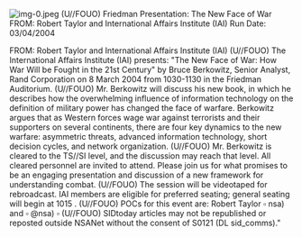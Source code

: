 ![img-0.jpeg](img-0.jpeg)
(U//FOUO) Friedman Presentation: The New Face of War
FROM: Robert Taylor and
International Affairs Institute (IAI)
Run Date: 03/04/2004

FROM: Robert Taylor and
International Affairs Institute (IAI)
(U//FOUO) The International Affairs Institute (IAI) presents: "The New Face of War: How War Will be Fought in the 21st Century" by Bruce Berkowitz, Senior Analyst, Rand Corporation on 8 March 2004 from 1030-1130 in the Friedman Auditorium.
(U//FOUO) Mr. Berkowitz will discuss his new book, in which he describes how the overwhelming influence of information technology on the definition of military power has changed the face of warfare. Berkowitz argues that as Western forces wage war against terrorists and their supporters on several continents, there are four key dynamics to the new warfare: asymmetric threats, advanced information technology, short decision cycles, and network organization.
(U//FOUO) Mr. Berkowitz is cleared to the TS//SI level, and the discussion may reach that level. All cleared personnel are invited to attend. Please join us for what promises to be an engaging presentation and discussion of a new framework for understanding combat.
(U//FOUO) The session will be videotaped for rebroadcast. IAI members are eligible for preferred seating; general seating will begin at 1015 .
(U//FOUO) POCs for this event are: Robert Taylor $\square$ nsa) and $\square$ @nsa)
$\square$ (U//FOUO) SIDtoday articles may not be republished or reposted outside NSANet without the consent of S0121 (DL sid_comms)."
